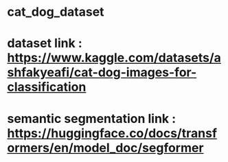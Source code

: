 # cat_dog_dataset
# dataset link : https://www.kaggle.com/datasets/ashfakyeafi/cat-dog-images-for-classification 
# semantic segmentation link : https://huggingface.co/docs/transformers/en/model_doc/segformer